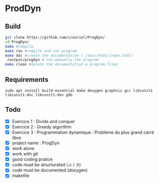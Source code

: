 # ProdDyn

## Build

```bash
git clone https://github.com/ccouriol/ProgDyn/
cd ProgDyn/
make #compile
make run #compile and run program
make doc #create the documentation (./docs/html/index.html)
./output/progdyn # run manually the program
make clean #delete the documentation & program files
```

## Requirements

`sudo apt install build-essential make doxygen graphviz gcc libcunit1 libcunit1-doc libcunit1-dev gdb`

## Todo

- [x] Exercice 1 : Divide and conquer
- [x] Exercice 2 : Greedy algorithm
- [x] Exercice 3 : Programmation dynamique : Problème du plus grand carré libre
- [x] project name : ProgDyn
- [x] work alone
- [x] work with git
- [x] good coding pratice
- [x] code must be structurated (.c / .h)
- [x] code must be documented (doxygen)
- [x] makefile
